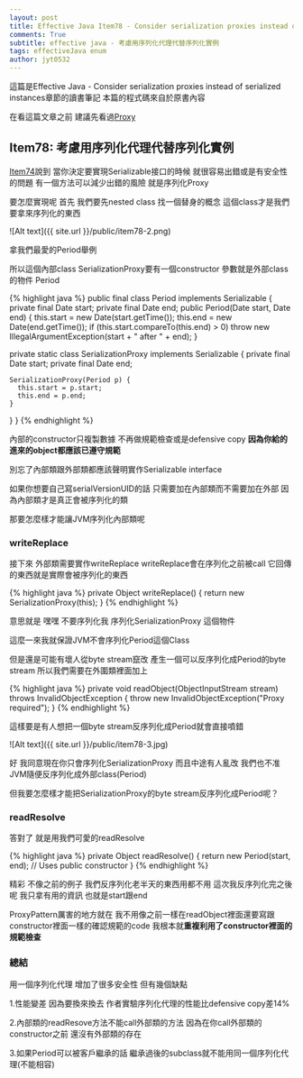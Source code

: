 ```yaml
---
layout: post
title: Effective Java Item78 - Consider serialization proxies instead of serialized instances
comments: True 
subtitle: effective java - 考慮用序列化代理代替序列化實例
tags: effectiveJava enum
author: jyt0532
---
```

這篇是Effective Java - Consider serialization proxies instead of serialized instances章節的讀書筆記 本篇的程式碼來自於原書內容

在看這篇文章之前 建議先看過[Proxy](/2017/10/06/proxy/)

## Item78: 考慮用序列化代理代替序列化實例

[Item74](/2017/09/29/implement-serializable-judiciously/)說到 當你決定要實現Serializable接口的時候 就很容易出錯或是有安全性的問題 有一個方法可以減少出錯的風險 就是序列化Proxy

要怎麼實現呢 首先 我們要先nested class 找一個替身的概念 這個class才是我們要拿來序列化的東西

![Alt text]({{ site.url }}/public/item78-2.png) 

拿我們最愛的Period舉例

所以這個內部class SerializationProxy要有一個constructor 參數就是外部class的物件 Period

{% highlight java %}
public final class Period implements Serializable {
  private final Date start;
  private final Date end;
  public Period(Date start, Date end) {
    this.start = new Date(start.getTime());
    this.end = new Date(end.getTime());
    if (this.start.compareTo(this.end) > 0)
      throw new IllegalArgumentException(start + " after " + end);
  }

  private static class SerializationProxy implements Serializable {
    private final Date start;
    private final Date end;

    SerializationProxy(Period p) {
      this.start = p.start;
      this.end = p.end;
    }

  }
}
{% endhighlight %}

內部的constructor只複製數據 不再做規範檢查或是defensive copy **因為你給的進來的object都應該已遵守規範**

別忘了內部類跟外部類都應該聲明實作Serializable interface

如果你想要自己寫serialVersionUID的話 只需要加在內部類而不需要加在外部 因為內部類才是真正會被序列化的類

那要怎麼樣才能讓JVM序列化內部類呢

### writeReplace

接下來 外部類需要實作writeReplace writeReplace會在序列化之前被call 它回傳的東西就是實際會被序列化的東西

{% highlight java %}
private Object writeReplace() {
  return new SerializationProxy(this);
}
{% endhighlight %}

意思就是 嘿嘿 不要序列化我 序列化SerializationProxy 這個物件

這麼一來我就保證JVM不會序列化Period這個Class 

但是還是可能有壞人從byte stream竄改 產生一個可以反序列化成Period的byte stream 所以我們需要在外圍類裡面加上

{% highlight java %}
private void readObject(ObjectInputStream stream)
    throws InvalidObjectException {
  throw new InvalidObjectException("Proxy required");
}
{% endhighlight %}

這樣要是有人想把一個byte stream反序列化成Period就會直接噴錯

![Alt text]({{ site.url }}/public/item78-3.jpg) 

好 我同意現在你只會序列化SerializationProxy 而且中途有人亂改 我們也不准JVM隨便反序列化成外部class(Period) 

但我要怎麼樣才能把SerializationProxy的byte stream反序列化成Period呢？

### readResolve

答對了 就是用我們可愛的readResolve

{% highlight java %}
private Object readResolve() {
  return new Period(start, end); // Uses public constructor
}
{% endhighlight %}

精彩 不像之前的例子 我們反序列化老半天的東西用都不用 這次我反序列化完之後呢 我只拿有用的資訊 也就是start跟end

ProxyPattern厲害的地方就在 我不用像之前一樣在readObject裡面還要寫跟constructor裡面一樣的確認規範的code 我根本就**重複利用了constructor裡面的規範檢查**

### 總結

用一個序列化代理 增加了很多安全性 但有幾個缺點

1.性能變差 因為要換來換去 作者實驗序列化代理的性能比defensive copy差14%

2.內部類的readResove方法不能call外部類的方法 因為在你call外部類的constructor之前 還沒有外部類的存在

3.如果Period可以被客戶繼承的話 繼承過後的subclass就不能用同一個序列化代理(不能相容)
